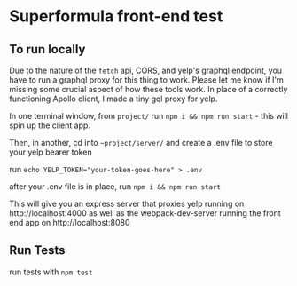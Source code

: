 # Superformula front-end test

## To run locally

Due to the nature of the `fetch` api, CORS, and yelp's graphql endpoint, you have to run a graphql proxy for this thing to work. Please let me know if I'm missing some crucial aspect of how these tools work. In place of a correctly functioning Apollo client, I made a tiny gql proxy for yelp.

In one terminal window, from `project/` run `npm i && npm run start` - this will spin up the client app.

Then, in another, cd into `~project/server/` and create a .env file to store your yelp bearer token

run `echo YELP_TOKEN="your-token-goes-here" > .env`

after your .env file is in place, run `npm i && npm run start`

This will give you an express server that proxies yelp running on http://localhost:4000 as well as the webpack-dev-server running the front end app on http://localhost:8080

## Run Tests

run tests with `npm test`